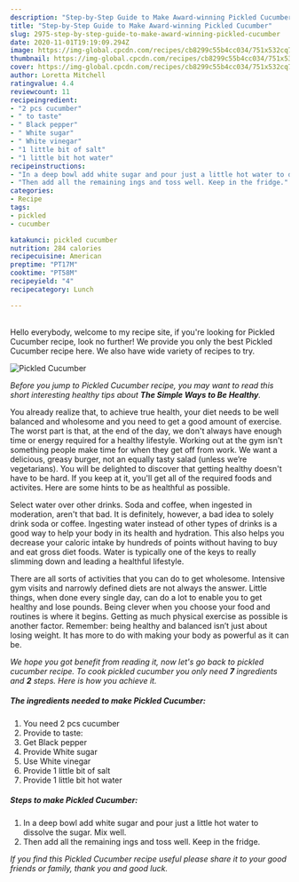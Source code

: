 ```yaml
---
description: "Step-by-Step Guide to Make Award-winning Pickled Cucumber"
title: "Step-by-Step Guide to Make Award-winning Pickled Cucumber"
slug: 2975-step-by-step-guide-to-make-award-winning-pickled-cucumber
date: 2020-11-01T19:19:09.294Z
image: https://img-global.cpcdn.com/recipes/cb8299c55b4cc034/751x532cq70/pickled-cucumber-recipe-main-photo.jpg
thumbnail: https://img-global.cpcdn.com/recipes/cb8299c55b4cc034/751x532cq70/pickled-cucumber-recipe-main-photo.jpg
cover: https://img-global.cpcdn.com/recipes/cb8299c55b4cc034/751x532cq70/pickled-cucumber-recipe-main-photo.jpg
author: Loretta Mitchell
ratingvalue: 4.4
reviewcount: 11
recipeingredient:
- "2 pcs cucumber"
- " to taste"
- " Black pepper"
- " White sugar"
- " White vinegar"
- "1 little bit of salt"
- "1 little bit hot water"
recipeinstructions:
- "In a deep bowl add white sugar and pour just a little hot water to dissolve the sugar. Mix well."
- "Then add all the remaining ings and toss well. Keep in the fridge."
categories:
- Recipe
tags:
- pickled
- cucumber

katakunci: pickled cucumber 
nutrition: 284 calories
recipecuisine: American
preptime: "PT17M"
cooktime: "PT58M"
recipeyield: "4"
recipecategory: Lunch

---
```

<br>
Hello everybody, welcome to my recipe site, if you're looking for Pickled Cucumber recipe, look no further! We provide you only the best Pickled Cucumber recipe here. We also have wide variety of recipes to try.
<br>


![Pickled Cucumber](https://img-global.cpcdn.com/recipes/cb8299c55b4cc034/751x532cq70/pickled-cucumber-recipe-main-photo.jpg)

<i>Before you jump to Pickled Cucumber recipe, you may want to read this short interesting healthy tips about <strong>The Simple Ways to Be Healthy</strong>.</i>

You already realize that, to achieve true health, your diet needs to be well balanced and wholesome and you need to get a good amount of exercise. The worst part is that, at the end of the day, we don't always have enough time or energy required for a healthy lifestyle. Working out at the gym isn't something people make time for when they get off from work. We want a delicious, greasy burger, not an equally tasty salad (unless we’re vegetarians). You will be delighted to discover that getting healthy doesn't have to be hard. If you keep at it, you'll get all of the required foods and activites. Here are some hints to be as healthful as possible.

Select water over other drinks. Soda and coffee, when ingested in moderation, aren't that bad. It is definitely, however, a bad idea to solely drink soda or coffee. Ingesting water instead of other types of drinks is a good way to help your body in its health and hydration. This also helps you decrease your caloric intake by hundreds of points without having to buy and eat gross diet foods. Water is typically one of the keys to really slimming down and leading a healthful lifestyle.

There are all sorts of activities that you can do to get wholesome. Intensive gym visits and narrowly defined diets are not always the answer. Little things, when done every single day, can do a lot to enable you to get healthy and lose pounds. Being clever when you choose your food and routines is where it begins. Getting as much physical exercise as possible is another factor. Remember: being healthy and balanced isn’t just about losing weight. It has more to do with making your body as powerful as it can be. 


<i>We hope you got benefit from reading it, now let's go back to pickled cucumber recipe. To cook pickled cucumber you only need <strong>7</strong> ingredients and <strong>2</strong> steps. Here is how you achieve it.
</i>

##### The ingredients needed to make Pickled Cucumber:

1. You need 2 pcs cucumber
1. Provide  to taste:
1. Get  Black pepper
1. Provide  White sugar
1. Use  White vinegar
1. Provide 1 little bit of salt
1. Provide 1 little bit hot water


##### Steps to make Pickled Cucumber:

1. In a deep bowl add white sugar and pour just a little hot water to dissolve the sugar. Mix well.
1. Then add all the remaining ings and toss well. Keep in the fridge.


<i>If you find this Pickled Cucumber recipe useful please share it to your good friends or family, thank you and good luck.</i>
